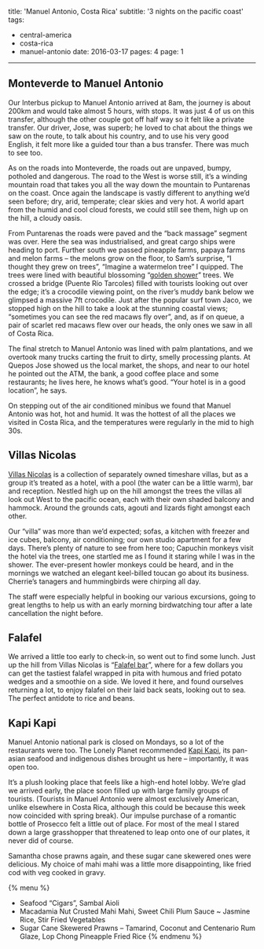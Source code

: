 title: 'Manuel Antonio, Costa Rica'
subtitle: '3 nights on the pacific coast'
tags:
  - central-america
  - costa-rica
  - manuel-antonio
date: 2016-03-17
pages: 4
page: 1
---

## Monteverde to Manuel Antonio

Our Interbus pickup to Manuel Antonio arrived at 8am, the journey is about 200km and would take almost 5 hours, with stops. It was just 4 of us on this transfer, although the other couple got off half way so it felt like a private transfer. Our driver, Jose, was superb; he loved to chat about the things we saw on the route, to talk about his country, and to use his very good English, it felt more like a guided tour than a bus transfer. There was much to see too.

As on the roads into Monteverde, the roads out are unpaved, bumpy, potholed and dangerous. The road to the West is worse still, it’s a winding mountain road that takes you all the way down the mountain to Puntarenas on the coast. Once again the landscape is vastly different to anything we’d seen before; dry, arid, temperate; clear skies and very hot. A world apart from the humid and cool cloud forests, we could still see them, high up on the hill, a cloudy oasis.

From Puntarenas the roads were paved and the “back massage” segment was over. Here the sea was industrialised, and great cargo ships were heading to port. Further south we passed pineapple farms, papaya farms and melon farms – the melons grow on the floor, to Sam’s surprise, “I thought they grew on trees”, “Imagine a watermelon tree” I quipped. The trees were lined with beautiful blossoming “[golden shower](https://en.wikipedia.org/wiki/Cassia_fistula)” trees. We crossed a bridge (Puente Río Tarcoles) filled with tourists looking out over the edge; it’s a crocodile viewing point, on the river’s muddy bank below we glimpsed a massive 7ft crocodile. Just after the popular surf town Jaco, we stopped high on the hill to take a look at the stunning coastal views; “sometimes you can see the red macaws fly over”, and, as if on queue, a pair of scarlet red macaws flew over our heads, the only ones we saw in all of Costa Rica.

The final stretch to Manuel Antonio was lined with palm plantations, and we overtook many trucks carting the fruit to dirty, smelly processing plants. At Quepos Jose showed us the local market, the shops, and near to our hotel he pointed out the ATM, the bank, a good coffee place and some restaurants; he lives here, he knows what’s good. “Your hotel is in a good location”, he says.

On stepping out of the air conditioned minibus we found that Manuel Antonio was hot, hot and humid. It was the hottest of all the places we visited in Costa Rica, and the temperatures were regularly in the mid to high 30s.

## Villas Nicolas

[Villas Nicolas](http://www.villasnicolas.com/) is a collection of separately owned timeshare villas, but as a group it’s treated as a hotel, with a pool (the water can be a little warm), bar and reception. Nestled high up on the hill amongst the trees the villas all look out West to the pacific ocean, each with their own shaded balcony and hammock. Around the grounds cats, agouti and lizards fight amongst each other.

Our “villa” was more than we’d expected; sofas, a kitchen with freezer and ice cubes, balcony, air conditioning; our own studio apartment for a few days. There’s plenty of nature to see from here too; Capuchin monkeys visit the hotel via the trees, one startled me as I found it staring while I was in the shower. The ever-present howler monkeys could be heard, and in the mornings we watched an elegant keel-billed toucan go about its business. Cherrie’s tanagers and hummingbirds were chirping all day.

The staff were especially helpful in booking our various excursions, going to great lengths to help us with an early morning birdwatching tour after a late cancellation the night before.

## Falafel

We arrived a little too early to check-in, so went out to find some lunch. Just up the hill from Villas Nicolas is “[Falafel bar](https://www.tripadvisor.co.uk/Restaurant_Review-g309274-d4549898-Reviews-Falafel_Bar-Manuel_Antonio_National_Park_Province_of_Puntarenas.html)”, where for a few dollars you can get the tastiest falafel wrapped in pita with humous and fried potato wedges and a smoothie on a side. We loved it here, and found ourselves returning a lot, to enjoy falafel on their laid back seats, looking out to sea. The perfect antidote to rice and beans.

## Kapi Kapi

Manuel Antonio national park is closed on Mondays, so a lot of the restaurants were too. The Lonely Planet recommended [Kapi Kapi](http://www.lonelyplanet.com/costa-rica/central-pacific-coast/quepos-to-manuel-antonio/restaurants/fusion/kapi-kapi-restaurant), its pan-asian seafood and indigenous dishes brought us here – importantly, it was open too.

It’s a plush looking place that feels like a high-end hotel lobby. We’re glad we arrived early, the place soon filled up with large family groups of tourists. (Tourists in Manuel Antonio were almost exclusively American, unlike elsewhere in Costa Rica, although this could be because this week now coincided with spring break). Our impulse purchase of a romantic bottle of Prosecco felt a little out of place. For most of the meal I stared down a large grasshopper that threatened to leap onto one of our plates, it never did of course.

Samantha chose prawns again, and these sugar cane skewered ones were delicious. My choice of mahi mahi was a little more disappointing, like fried cod with veg cooked in gravy.

{% menu %}
* Seafood “Cigars”, Sambal Aioli
* Macadamia Nut Crusted Mahi Mahi, Sweet Chili Plum Sauce ~ Jasmine Rice, Stir Fried Vegetables
* Sugar Cane Skewered Prawns – Tamarind, Coconut and Centenario Rum Glaze, Lop Chong Pineapple Fried Rice
{% endmenu %}

